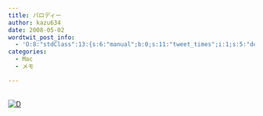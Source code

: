 ```yaml
---
title: パロディー
author: kazu634
date: 2008-05-02
wordtwit_post_info:
  - 'O:8:"stdClass":13:{s:6:"manual";b:0;s:11:"tweet_times";i:1;s:5:"delay";i:0;s:7:"enabled";i:1;s:10:"separation";s:2:"60";s:7:"version";s:3:"3.7";s:14:"tweet_template";b:0;s:6:"status";i:2;s:6:"result";a:0:{}s:13:"tweet_counter";i:2;s:13:"tweet_log_ids";a:1:{i:0;i:3967;}s:9:"hash_tags";a:0:{}s:8:"accounts";a:1:{i:0;s:7:"kazu634";}}'
categories:
  - Mac
  - メモ

---
```

<div class="section">
<p>
<center>
</center>
</p>
  
<p>
<br /> <a href="http://d.hatena.ne.jp/video/youtube/_hnOCUkbix0" onclick="__gaTracker('send', 'event', 'outbound-article', 'http://d.hatena.ne.jp/video/youtube/_hnOCUkbix0', '');" alt="この動画を含む日記"><img src="http://d.hatena.ne.jp/images/d_entry.gif" alt="D" border="0" style="vertical-align: bottom;" title="この動画を含む日記" /></a>
</p></p>
</div>
